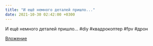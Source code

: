 ```yaml
---
title: "И ещё немного деталей пришло..."
date: 2021-10-30 02:42:00 +0300
---
```


И ещё немного деталей пришло...
#diy #квадрокоптер #fpv #дрон

[Вложение](/assets/vk_photos/3/85KBVOD9HLs.jpg)
